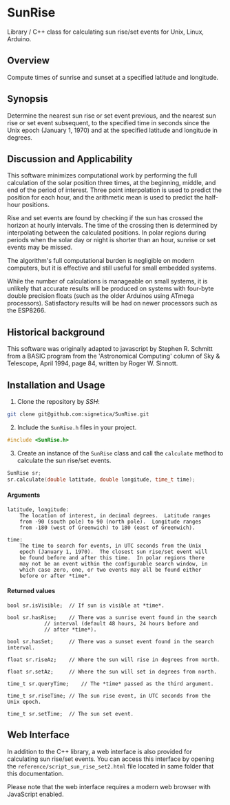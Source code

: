 # SunRise
Library / C++ class for calculating sun rise/set events for Unix, Linux, Arduino.

## Overview
Compute times of sunrise and sunset at a specified latitude and longitude.

## Synopsis
Determine the nearest sun rise or set event previous, and the nearest
sun rise or set event subsequent, to the specified time in seconds since the
Unix epoch (January 1, 1970) and at the specified latitude and longitude in
degrees.

## Discussion and Applicability
This software minimizes computational work by performing the full calculation
of the solar position three times, at the beginning, middle, and end of the
period of interest.  Three point interpolation is used to predict the position
for each hour, and the arithmetic mean is used to predict the half-hour positions.

Rise and set events are found by checking if the sun has crossed the horizon
at hourly intervals.  The time of the crossing then is determined by
interpolating between the calculated positions.  In polar regions during
periods when the solar day or night is shorter than an hour, sunrise or set
events may be missed.

The algorithm's full computational burden is negligible on modern computers,
but it is effective and still useful for small embedded systems.

While the number of calculations is manageable on small systems, it is
unlikely that accurate results will be produced on systems with four-byte
double precision floats (such as the older Arduinos using ATmega processors).
Satisfactory results will be had on newer processors such as the ESP8266.

## Historical background
This software was originally adapted to javascript by Stephen R. Schmitt
from a BASIC program from the 'Astronomical Computing' column of Sky & Telescope,
April 1994, page 84, written by Roger W. Sinnott.

## Installation and Usage
1. Clone the repository by *SSH*:
```bash
git clone git@github.com:signetica/SunRise.git
```
2. Include the `SunRise.h` files in your project.
```c++
#include <SunRise.h>
```
3. Create an instance of the `SunRise` class and call the `calculate` method to calculate the sun rise/set events.
```c++
SunRise sr;
sr.calculate(double latitude, double longitude, time_t time);
```

#### Arguments
	latitude, longitude:
		The location of interest, in decimal degrees.  Latitude ranges
		from -90 (south pole) to 90 (north pole).  Longitude ranges
		from -180 (west of Greenwich) to 180 (east of Greenwich).

	time:  
		The time to search for events, in UTC seconds from the Unix
		epoch (January 1, 1970).  The closest sun rise/set event will
		be found before and after this time.  In polar regions there
		may not be an event within the configurable search window, in
		which case zero, one, or two events may all be found either
		before or after *time*.

#### Returned values
	bool sr.isVisible;	// If sun is visible at *time*.

	bool sr.hasRise;	// There was a sunrise event found in the search
				// interval (default 48 hours, 24 hours before and
				// after *time*).

	bool sr.hasSet;		// There was a sunset event found in the search interval.

	float sr.riseAz;	// Where the sun will rise in degrees from north.

	float sr.setAz;		// Where the sun will set in degrees from north.

	time_t sr.queryTime;	// The *time* passed as the third argument.

	time_t sr.riseTime;	// The sun rise event, in UTC seconds from the Unix epoch.

	time_t sr.setTime;	// The sun set event.

## Web Interface

In addition to the C++ library, a web interface is also provided for calculating sun rise/set events. You can access this interface by opening the `reference/script_sun_rise_set2.html` file located in same folder that this documentation.

Please note that the web interface requires a modern web browser with JavaScript enabled.
